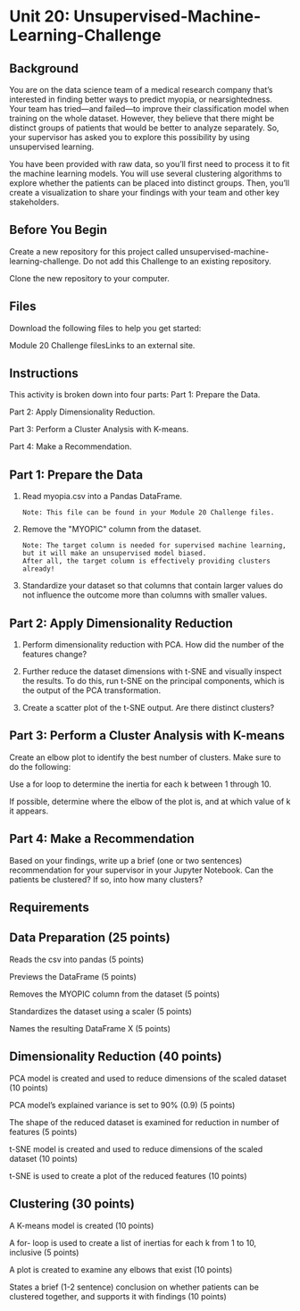 # Unit 20: Unsupervised-Machine-Learning-Challenge
   

## Background
You are on the data science team of a medical research company that’s interested in finding better ways to predict myopia, or nearsightedness. Your team has tried—and failed—to improve their classification model when training on the whole dataset. However, they believe that there might be distinct groups of patients that would be better to analyze separately. So, your supervisor has asked you to explore this possibility by using unsupervised learning.

You have been provided with raw data, so you’ll first need to process it to fit the machine learning models. You will use several clustering algorithms to explore whether the patients can be placed into distinct groups. Then, you’ll create a visualization to share your findings with your team and other key stakeholders.

## Before You Begin
Create a new repository for this project called unsupervised-machine-learning-challenge. Do not add this Challenge to an existing repository.

Clone the new repository to your computer.

## Files
Download the following files to help you get started:

Module 20 Challenge filesLinks to an external site.

## Instructions
This activity is broken down into four parts:
Part 1: Prepare the Data.

Part 2: Apply Dimensionality Reduction.

Part 3: Perform a Cluster Analysis with K-means.

Part 4: Make a Recommendation.

## Part 1: Prepare the Data
1. Read myopia.csv into a Pandas DataFrame.

       Note: This file can be found in your Module 20 Challenge files.
2. Remove the "MYOPIC" column from the dataset.

       Note: The target column is needed for supervised machine learning, but it will make an unsupervised model biased. 
       After all, the target column is effectively providing clusters already!
3. Standardize your dataset so that columns that contain larger values do not influence the outcome more than columns with smaller values.

## Part 2: Apply Dimensionality Reduction
1. Perform dimensionality reduction with PCA. How did the number of the features change?


2. Further reduce the dataset dimensions with t-SNE and visually inspect the results. To do this, run t-SNE on the principal components, which is the output of the PCA transformation.

3. Create a scatter plot of the t-SNE output. Are there distinct clusters?

## Part 3: Perform a Cluster Analysis with K-means
Create an elbow plot to identify the best number of clusters. Make sure to do the following:

Use a for loop to determine the inertia for each k between 1 through 10.

If possible, determine where the elbow of the plot is, and at which value of k it appears.

## Part 4: Make a Recommendation
Based on your findings, write up a brief (one or two sentences) recommendation for your supervisor in your Jupyter Notebook. Can the patients be clustered? If so, into how many clusters?

## Requirements
## Data Preparation (25 points)

Reads the csv into pandas (5 points)

Previews the DataFrame (5 points)

Removes the MYOPIC column from the dataset (5 points)

Standardizes the dataset using a scaler (5 points)

Names the resulting DataFrame X (5 points)

## Dimensionality Reduction (40 points)

PCA model is created and used to reduce dimensions of the scaled dataset (10 points) 

PCA model’s explained variance is set to 90% (0.9) (5 points)

The shape of the reduced dataset is examined for reduction in number of features (5 points)

t-SNE model is created and used to reduce dimensions of the scaled dataset (10 points)

t-SNE is used to create a plot of the reduced features (10 points)

## Clustering (30 points)

A K-means model is created (10 points)

A for- loop is used to create a list of inertias for each k from 1 to 10, inclusive (5 points)

A plot is created to examine any elbows that exist (10 points)

States a brief (1-2 sentence) conclusion on whether patients can be clustered together, and supports it with findings (10 points)
